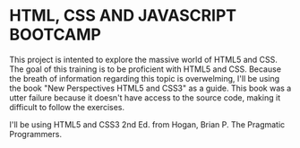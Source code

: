 # HTML, CSS AND JAVASCRIPT BOOTCAMP

This project is intented to explore the massive world of HTML5 and CSS. The goal of this training is to be proficient with HTML5 and CSS. Because the breath of information regarding this topic is overwelming, I'll be using the book "New Perspectives HTML5 and CSS3" as a guide. This book was a utter failure because it doesn't have access to the source code, making it difficult to follow the exercises.

I'll be using HTML5 and CSS3 2nd Ed. from Hogan, Brian P. The Pragmatic Programmers.
